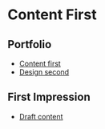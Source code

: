 # Content First

## Portfolio

- [Content first](english-for-designers/03-content-first/) <!-- Link to your home page. See: Step 2 -->
- [Design second](https://www.figma.com/proto/mrTJYdVJdwqzUFaYVbiSkv/english-for-designers-portfolio?page-id=0%3A1&node-id=1-2&starting-point-node-id=1%3A2&scaling=scale-down-width&mode=design&t=xZAp0OItT5fmMDE4-1)

## First Impression

- [Draft content](english-for-designer/02-first-impression/)
